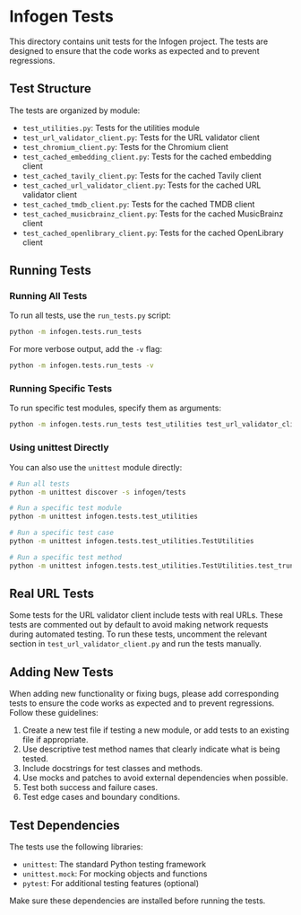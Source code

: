 # Infogen Tests

This directory contains unit tests for the Infogen project. The tests are designed to ensure that the code works as expected and to prevent regressions.

## Test Structure

The tests are organized by module:

- `test_utilities.py`: Tests for the utilities module
- `test_url_validator_client.py`: Tests for the URL validator client
- `test_chromium_client.py`: Tests for the Chromium client
- `test_cached_embedding_client.py`: Tests for the cached embedding client
- `test_cached_tavily_client.py`: Tests for the cached Tavily client
- `test_cached_url_validator_client.py`: Tests for the cached URL validator client
- `test_cached_tmdb_client.py`: Tests for the cached TMDB client
- `test_cached_musicbrainz_client.py`: Tests for the cached MusicBrainz client
- `test_cached_openlibrary_client.py`: Tests for the cached OpenLibrary client

## Running Tests

### Running All Tests

To run all tests, use the `run_tests.py` script:

```bash
python -m infogen.tests.run_tests
```

For more verbose output, add the `-v` flag:

```bash
python -m infogen.tests.run_tests -v
```

### Running Specific Tests

To run specific test modules, specify them as arguments:

```bash
python -m infogen.tests.run_tests test_utilities test_url_validator_client
```

### Using unittest Directly

You can also use the `unittest` module directly:

```bash
# Run all tests
python -m unittest discover -s infogen/tests

# Run a specific test module
python -m unittest infogen.tests.test_utilities

# Run a specific test case
python -m unittest infogen.tests.test_utilities.TestUtilities

# Run a specific test method
python -m unittest infogen.tests.test_utilities.TestUtilities.test_truncate_text_tokens_input_validation
```

## Real URL Tests

Some tests for the URL validator client include tests with real URLs. These tests are commented out by default to avoid making network requests during automated testing. To run these tests, uncomment the relevant section in `test_url_validator_client.py` and run the tests manually.

## Adding New Tests

When adding new functionality or fixing bugs, please add corresponding tests to ensure the code works as expected and to prevent regressions. Follow these guidelines:

1. Create a new test file if testing a new module, or add tests to an existing file if appropriate.
2. Use descriptive test method names that clearly indicate what is being tested.
3. Include docstrings for test classes and methods.
4. Use mocks and patches to avoid external dependencies when possible.
5. Test both success and failure cases.
6. Test edge cases and boundary conditions.

## Test Dependencies

The tests use the following libraries:

- `unittest`: The standard Python testing framework
- `unittest.mock`: For mocking objects and functions
- `pytest`: For additional testing features (optional)

Make sure these dependencies are installed before running the tests. 